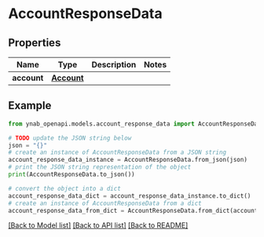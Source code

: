 # AccountResponseData


## Properties

Name | Type | Description | Notes
------------ | ------------- | ------------- | -------------
**account** | [**Account**](Account.md) |  | 

## Example

```python
from ynab_openapi.models.account_response_data import AccountResponseData

# TODO update the JSON string below
json = "{}"
# create an instance of AccountResponseData from a JSON string
account_response_data_instance = AccountResponseData.from_json(json)
# print the JSON string representation of the object
print(AccountResponseData.to_json())

# convert the object into a dict
account_response_data_dict = account_response_data_instance.to_dict()
# create an instance of AccountResponseData from a dict
account_response_data_from_dict = AccountResponseData.from_dict(account_response_data_dict)
```
[[Back to Model list]](../README.md#documentation-for-models) [[Back to API list]](../README.md#documentation-for-api-endpoints) [[Back to README]](../README.md)


